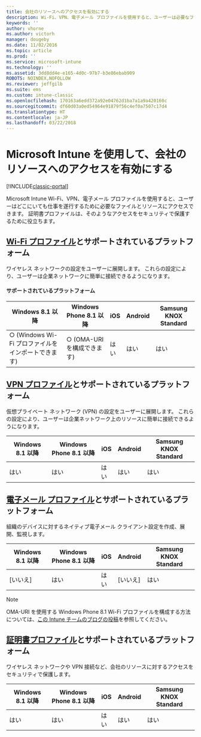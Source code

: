 ```yaml
---
title: 会社のリソースへのアクセスを有効にする
description: Wi-Fi、VPN、電子メール プロファイルを使用すると、ユーザーは必要なファイルとリソースにアクセスできます。
keywords: ''
author: vhorne
ms.author: victorh
manager: dougeby
ms.date: 11/02/2016
ms.topic: article
ms.prod: ''
ms.service: microsoft-intune
ms.technology: ''
ms.assetid: 3dd8dd4e-e165-4d0c-97b7-b3e86ebab909
ROBOTS: NOINDEX,NOFOLLOW
ms.reviewer: jeffgilb
ms.suite: ems
ms.custom: intune-classic
ms.openlocfilehash: 170163a6edd372a92e04762d1ba7a1a9a420160c
ms.sourcegitcommit: df60d03a0ed54964e91879f56c4ef0a7507c17d4
ms.translationtype: HT
ms.contentlocale: ja-JP
ms.lasthandoff: 03/22/2018
---
```

# <a name="enable-access-to-company-resources-with-microsoft-intune"></a>Microsoft Intune を使用して、会社のリソースへのアクセスを有効にする

[!INCLUDE[classic-portal](../includes/classic-portal.md)]

Microsoft Intune Wi-Fi、VPN、電子メール プロファイルを使用すると、ユーザーはどこにいても仕事を遂行するために必要なファイルとリソースにアクセスできます。 証明書プロファイルは、そのようなアクセスをセキュリティで保護するために役立ちます。

## <a name="wi-fi-profileswi-fi-connections-in-microsoft-intunemd-and-supported-platforms"></a>[Wi-Fi プロファイル](wi-fi-connections-in-microsoft-intune.md)とサポートされているプラットフォーム

ワイヤレス ネットワークの設定をユーザーに展開します。 これらの設定により、ユーザーは企業ネットワークに簡単に接続できるようになります。
#### <a name="supported-platforms"></a>サポートされているプラットフォーム

|Windows 8.1 以降|Windows Phone 8.1 以降|iOS|Android|Samsung KNOX Standard|
|---------------------|---------------------------|---|-------|------------|
|○ (Windows Wi-Fi プロファイルをインポートできます)|○ (OMA-URI を構成できます) |はい|はい|はい|

## <a name="vpn-profilesvpn-connections-in-microsoft-intunemd-and-supported-platforms"></a>[VPN プロファイル](vpn-connections-in-microsoft-intune.md)とサポートされているプラットフォーム
仮想プライベート ネットワーク (VPN) の設定をユーザーに展開します。 これらの設定により、ユーザーは企業ネットワーク上のリソースに簡単に接続できるようになります。

|Windows 8.1 以降|Windows Phone 8.1 以降|iOS|Android|Samsung KNOX Standard|
|---------------------|---------------------------|---|-------|------------|
|はい|はい|はい|はい|はい|

## <a name="email-profilesconfigure-access-to-corporate-email-using-email-profiles-with-microsoft-intunemd-and-supported-platforms"></a>[電子メール プロファイル](configure-access-to-corporate-email-using-email-profiles-with-microsoft-intune.md)とサポートされているプラットフォーム
組織のデバイスに対するネイティブ電子メール クライアント設定を作成、展開、監視します。

|Windows 8.1 以降|Windows Phone 8.1 以降|iOS|Android|Samsung KNOX Standard|
|---------------------|---------------------------|---|-------|------------|
|[いいえ]|はい|はい|[いいえ]|はい|
> [!NOTE]
> OMA-URI を使用する Windows Phone 8.1 Wi-Fi プロファイルを構成する方法については、[この Intune チームのブログの投稿](https://blogs.technet.microsoft.com/enterprisemobility/2015/02/19/using-oma-uri-to-create-custom-wi-fi-profiles-for-windows-phone-8-1/)を参照してください。

## <a name="certificate-profilessecure-resource-access-with-certificate-profilesmd-and-supported-platforms"></a>[証明書プロファイル](secure-resource-access-with-certificate-profiles.md)とサポートされているプラットフォーム
ワイヤレス ネットワークや VPN 接続など、会社のリソースに対するアクセスをセキュリティで保護します。

|Windows 8.1 以降|Windows Phone 8.1 以降|iOS|Android|Samsung KNOX Standard|
|---------------------|---------------------------|---|-------|------------|
|はい|はい|はい|はい|はい|
